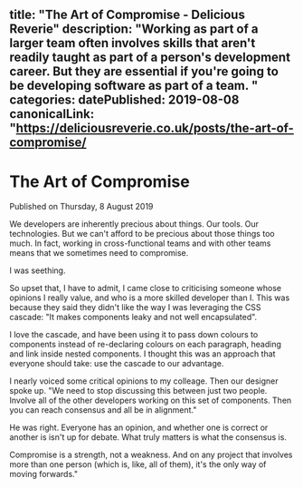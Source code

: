 title: "The Art of Compromise - Delicious Reverie"
description: "Working as part of a larger team often involves skills that aren't readily taught as part of a person's development career. But they are essential if you're going to be developing software as part of a team.
"
categories:
datePublished: 2019-08-08
canonicalLink: "https://deliciousreverie.co.uk/posts/the-art-of-compromise/
---
# The Art of Compromise

Published on Thursday, 8 August 2019

We developers are inherently precious about things. Our tools. Our technologies. But we can't afford to be precious about those things too much. In fact, working in cross-functional teams and with other teams means that we sometimes need to compromise.

I was seething.

So upset that, I have to admit, I came close to criticising someone whose opinions I really value, and who is a more skilled developer than I. This was because they said they didn't like the way I was leveraging the CSS cascade: "It makes components leaky and not well encapsulated".

I love the cascade, and have been using it to pass down colours to components instead of re-declaring colours on each paragraph, heading and link inside nested components. I thought this was an approach that everyone should take: use the cascade to our advantage.

I nearly voiced some critical opinions to my colleage. Then our designer spoke up. "We need to stop discussing this between just two people. Involve all of the other developers working on this set of components. Then you can reach consensus and all be in alignment."

He was right. Everyone has an opinion, and whether one is correct or another is isn't up for debate. What truly matters is what the consensus is.

Compromise is a strength, not a weakness. And on any project that involves more than one person (which is, like, all of them), it's the only way of moving forwards."